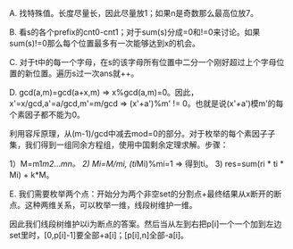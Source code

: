 A. 找特殊值。长度尽量长，因此尽量放1；如果n是奇数那么最高位放7。

B. 看s的各个prefix的cnt0-cnt1；对于sum(s)分成=0和!=0来讨论。如果sum(s)!=0那么每个位置最多有一次能够达到x的机会。

C. 对于t中的每一个字母，在s的该字母所有位置中二分一个刚好超过上个字母位置的新位置。遍历s过一次ans就++。

D. gcd(a,m)=gcd(a+x,m) => x%gcd(a,m)=0。因此，x'=x/gcd,a'=a/gcd,m'=m/gcd => (x'+a')%m' != 0。也就是说(x'+a')模m'的每个素因子都不能为0。

   利用容斥原理，从(m-1)/gcd中减去mod=0的部分。对于枚举的每个素因子子集，我们得到一组同余方程组，使用中国剩余定理求解。步骤：
   
   1）M=m1*m2*...*mn。
   2) Mi=M/mi, (ti*Mi)%mi=1 => 得到ti。
   3) res=sum(ri * ti * Mi) + k*M。
   
E. 我们需要枚举两个点：开始分为两个非空set的分割点+最终结果从x断开的断点。这种两维关系，可以枚举一维，线段树维护一维。

   因此我们线段树维护以i为断点的答案。然后当从左到右把p[i]一个一个加到左边set里时，[0,p[i]-1]要全部+a[i]；[p[i],n]全部-a[i]。
